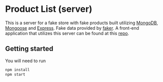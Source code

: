 # Product List (server)

This is a server for a fake store with fake products built utilizing [MongoDB](https://www.npmjs.com/package/mongodb), [Mongoose](https://www.npmjs.com/package/mongoose) and [Express](https://www.npmjs.com/package/express). Fake data provided by [faker](https://www.npmjs.com/package/express). A front-end application that utilizes this server can be found at this [repo](https://github.com/roykim79/product-list-front-end).

## Getting started

You will need to run  

```bash
npm install
npm start
```
